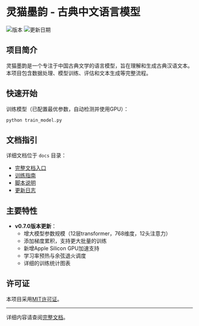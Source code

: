# 灵猫墨韵 - 古典中文语言模型

![版本](https://img.shields.io/badge/版本-v0.7.0-blue)
![更新日期](https://img.shields.io/badge/更新日期-2023--03--13-green)

## 项目简介

灵猫墨韵是一个专注于中国古典文学的语言模型，旨在理解和生成古典汉语文本。本项目包含数据处理、模型训练、评估和文本生成等完整流程。

## 快速开始

训练模型（已配置最优参数，自动检测并使用GPU）：

```bash
python train_model.py
```

## 文档指引

详细文档位于 `docs` 目录：

- [完整文档入口](./docs/README.md)
- [训练指南](./docs/TRAINING.md)
- [脚本说明](./docs/SCRIPTS.md)
- [更新日志](./changelog/train_model_v0.7.0.md)

## 主要特性

- **v0.7.0版本更新**：
  - 增大模型参数规模（12层transformer，768维度，12头注意力）
  - 添加梯度累积，支持更大批量的训练
  - 新增Apple Silicon GPU加速支持
  - 学习率预热与余弦退火调度
  - 详细的训练统计图表

## 许可证

本项目采用[MIT许可证](LICENSE)。

---

详细内容请查阅[完整文档](./docs/README.md)。 